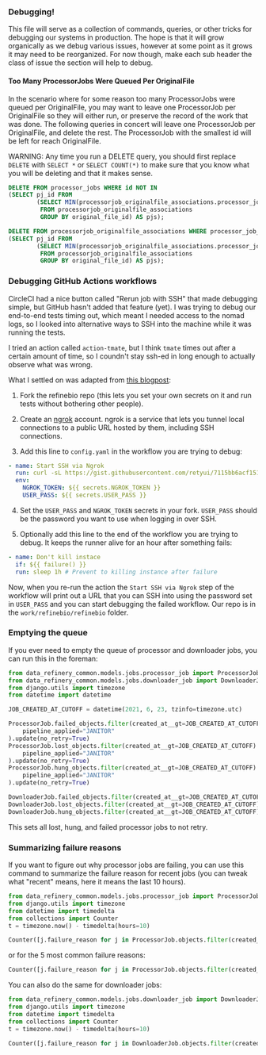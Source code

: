 ### Debugging!

This file will serve as a collection of commands, queries, or other tricks for debugging our systems in production.
The hope is that it will grow organically as we debug various issues, however at some point as it grows it may need to be reorganized.
For now though, make each sub header the class of issue the section will help to debug.

#### Too Many ProcessorJobs Were Queued Per OriginalFile

In the scenario where for some reason too many ProcessorJobs were queued per OriginalFile, you may want to leave one ProcessorJob per OriginalFile so they will either run, or preserve the record of the work that was done.
The following queries in concert will leave one ProcessorJob per OriginalFile, and delete the rest.
The ProcessorJob with the smallest id will be left for reach OriginalFile.

WARNING: Any time you run a DELETE query, you should first replace `DELETE` with `SELECT *` or `SELECT COUNT(*)` to make sure that you know what you will be deleting and that it makes sense.


```SQL
DELETE FROM processor_jobs WHERE id NOT IN
(SELECT pj_id FROM
        (SELECT MIN(processorjob_originalfile_associations.processor_job_id) pj_id, original_file_id
         FROM processorjob_originalfile_associations
         GROUP BY original_file_id) AS pjs);
```

```SQL
DELETE FROM processorjob_originalfile_associations WHERE processor_job_id NOT IN
(SELECT pj_id FROM
        (SELECT MIN(processorjob_originalfile_associations.processor_job_id) pj_id, original_file_id
         FROM processorjob_originalfile_associations
         GROUP BY original_file_id) AS pjs);
```

### Debugging GitHub Actions workflows

CircleCI had a nice button called "Rerun job with SSH" that made debugging
simple, but GitHub hasn't added that feature (yet). I was trying to debug our
end-to-end tests timing out, which meant I needed access to the nomad logs, so
I looked into alternative ways to SSH into the machine while it was running the
tests.

I tried an action called `action-tmate`, but I think `tmate` times out after a
certain amount of time, so I coundn't stay ssh-ed in long enough to actually
observe what was wrong.

What I settled on was adapted from [this
blogpost](https://dev.to/retyui/how-debugging-github-actions-with-ssh-273n):

1. Fork the refinebio repo (this lets you set your own secrets on it and run
   tests without bothering other people).

2. Create an [ngrok](https://ngrok.com/) account. ngrok is a service that lets
   you tunnel local connections to a public URL hosted by them, including SSH
   connections.

3. Add this line to `config.yaml` in the workflow you are trying to debug:

```yaml
- name: Start SSH via Ngrok
  run: curl -sL https://gist.githubusercontent.com/retyui/7115bb6acf151351a143ec8f96a7c561/raw/7099b9db76729dc5761da72aa8525f632d8875c9/debug-github-actions.sh | bash
  env:
    NGROK_TOKEN: ${{ secrets.NGROK_TOKEN }}
    USER_PASS: ${{ secrets.USER_PASS }}
```

4. Set the `USER_PASS` and `NGROK_TOKEN` secrets in your fork. `USER_PASS`
   should be the password you want to use when logging in over SSH.

5. Optionally add this line to the end of the workflow you are trying to debug.
   It keeps the runner alive for an hour after something fails:

```yaml
- name: Don't kill instace
  if: ${{ failure() }}
  run: sleep 1h # Prevent to killing instance after failure
```

Now, when you re-run the action the `Start SSH via Ngrok` step of the workflow
will print out a URL that you can SSH into using the password set in
`USER_PASS` and you can start debugging the failed workflow. Our repo is in the
`work/refinebio/refinebio` folder.

### Emptying the queue

If you ever need to empty the queue of processor and downloader jobs, you can run this in the foreman:

```python
from data_refinery_common.models.jobs.processor_job import ProcessorJob
from data_refinery_common.models.jobs.downloader_job import DownloaderJob
from django.utils import timezone
from datetime import datetime

JOB_CREATED_AT_CUTOFF = datetime(2021, 6, 23, tzinfo=timezone.utc)

ProcessorJob.failed_objects.filter(created_at__gt=JOB_CREATED_AT_CUTOFF).exclude(
    pipeline_applied="JANITOR"
).update(no_retry=True)
ProcessorJob.lost_objects.filter(created_at__gt=JOB_CREATED_AT_CUTOFF).exclude(
    pipeline_applied="JANITOR"
).update(no_retry=True)
ProcessorJob.hung_objects.filter(created_at__gt=JOB_CREATED_AT_CUTOFF).exclude(
    pipeline_applied="JANITOR"
).update(no_retry=True)

DownloaderJob.failed_objects.filter(created_at__gt=JOB_CREATED_AT_CUTOFF).update(no_retry=True)
DownloaderJob.lost_objects.filter(created_at__gt=JOB_CREATED_AT_CUTOFF).update(no_retry=True)
DownloaderJob.hung_objects.filter(created_at__gt=JOB_CREATED_AT_CUTOFF).update(no_retry=True)
```

This sets all lost, hung, and failed processor jobs to not retry.

### Summarizing failure reasons

If you want to figure out why processor jobs are failing, you can use this
command to summarize the failure reason for recent jobs (you can tweak what
"recent" means, here it means the last 10 hours).

```python
from data_refinery_common.models.jobs.processor_job import ProcessorJob
from django.utils import timezone
from datetime import timedelta
from collections import Counter
t = timezone.now() - timedelta(hours=10)

Counter([j.failure_reason for j in ProcessorJob.objects.filter(created_at__gt=t, success=False)])
```

or for the 5 most common failure reasons:

```python
Counter([j.failure_reason for j in ProcessorJob.objects.filter(created_at__gt=t, success=False)]).most_common(5)
```

You can also do the same for downloader jobs:

```python
from data_refinery_common.models.jobs.downloader_job import DownloaderJob
from django.utils import timezone
from datetime import timedelta
from collections import Counter
t = timezone.now() - timedelta(hours=10)

Counter([j.failure_reason for j in DownloaderJob.objects.filter(created_at__gt=t, success=False)])
```

